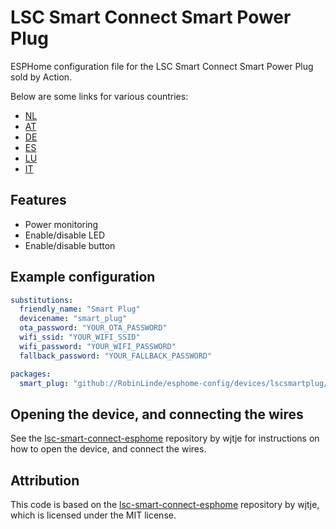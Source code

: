 # LSC Smart Connect Smart Power Plug

ESPHome configuration file for the LSC Smart Connect Smart Power Plug sold by Action.

Below are some links for various countries:

- [NL](https://www.action.com/nl-nl/p/3202087/lsc-smart-connect-slimme-stekker/)
- [AT](https://www.action.com/de-at/p/3202087/lsc-smart-connect-intelligenter-stecker/)
- [DE](https://www.action.com/de-de/p/3202087/lsc-smart-connect-intelligenter-stecker/)
- [ES](https://www.action.com/es-es/p/3202087/enchufe-inteligente-lsc-smart-connect/)
- [LU](https://www.action.com/fr-lu/p/3202087/prise-connectee-lsc-smart-connect/)
- [IT](https://www.action.com/it-it/p/3202087/presa-intelligente-lsc-smart-connect/)

## Features

- Power monitoring
- Enable/disable LED
- Enable/disable button

## Example configuration

```yaml
substitutions:
  friendly_name: "Smart Plug"
  devicename: "smart_plug"
  ota_password: "YOUR_OTA_PASSWORD"
  wifi_ssid: "YOUR_WIFI_SSID"
  wifi_password: "YOUR_WIFI_PASSWORD"
  fallback_password: "YOUR_FALLBACK_PASSWORD"

packages:
  smart_plug: "github://RobinLinde/esphome-config/devices/lscsmartplug/lscsmartplug.yaml@main"
```

## Opening the device, and connecting the wires

See the [lsc-smart-connect-esphome](https://github.com/wjtje/lsc-smart-connect-esphome/blob/main/power-plug/README.md) repository by wjtje for instructions on how to open the device, and connect the wires.

## Attribution

This code is based on the [lsc-smart-connect-esphome](https://github.com/wjtje/lsc-smart-connect-esphome) repository by wjtje, which is licensed under the MIT license.
